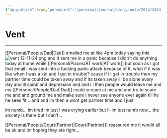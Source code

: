 ```yaml
---
{"dg-publish":true,"permalink":"/personal/journal/daily-note/2024/2024-12-11/","tags":["anxiety","numb","traumaTriggered","tired/exausted","panic_attack","daily","20-24"],"noteIcon":""}
---
```


# Vent
---
[[Personal/People/Dad\|Dad]] emailed me at like 4pm today saying this ![vent 12-11-24.png](/img/user/Personal/Images/vent%2012-11-24.png)
and it sent me in a panic because I didn't do anything today at home while [[Personal/Places/AT work\|AT work]] but soon as I got that email I was sent into a fucking panic attack because of it, what if it was like when I was a kid and I got in trouble?
cause if i i get in trouble then my partner time could be taken away and if its taken away ill be alone every day and ill spiral and depression and and i i then people would leave me and my [[Personal/People/Dad\|Dad]] could scream at me and and try to scare me and and ground me and make sure i never see anyone ever again till he he sees fit...
and and im then a wont get partner time and I just 

im numb... im tired im just I was crying earlier but I- im just numb now...  the anxiety is there but I can't...

[[Personal/People/Court(Partner)\|Court(Partner)]] reassured me it would all be ok and im hoping they are right...